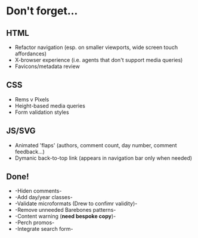 # Don't forget...

## HTML
* Refactor navigation (esp. on smaller viewports, wide screen touch affordances)
* X-browser experience (i.e. agents that don't support media queries)
* Favicons/metadata review

## CSS
* Rems v Pixels
* Height-based media queries
* Form validation styles

## JS/SVG
* Animated 'flaps' (authors, comment count, day number, comment feedback...)
* Dymanic back-to-top link (appears in navigation bar only when needed)

## Done!
* -Hiden comments-
* -Add day/year classes-
* -Validate microformats (Drew to confimr validity)-
* -Remove unneeded Barebones patterns-
* -Content warning (**need bespoke copy**)-
* -Perch promos-
* -Integrate search form-